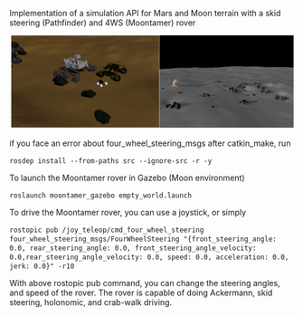 
Implementation of a simulation API for Mars and Moon terrain with a skid steering (Pathfinder) and 4WS (Moontamer) rover

<p align="center">
<img alt="moontamer" src="doc/rovers.png" width="600">
</p>


if you face an error about four_wheel_steering_msgs after catkin_make, run

```
rosdep install --from-paths src --ignore-src -r -y
```
To launch the Moontamer rover in Gazebo (Moon environment)
```
roslaunch moontamer_gazebo empty_world.launch
```

To drive the Moontamer rover, you can use a joystick, or simply
```
rostopic pub /joy_teleop/cmd_four_wheel_steering four_wheel_steering_msgs/FourWheelSteering "{front_steering_angle: 0.0, rear_steering_angle: 0.0, front_steering_angle_velocity: 0.0,rear_steering_angle_velocity: 0.0, speed: 0.0, acceleration: 0.0, jerk: 0.0}" -r10
```
With above rostopic pub command, you can change the steering angles, and speed of the rover. The rover is capable of doing Ackermann, skid steering, holonomic, and crab-walk driving.
